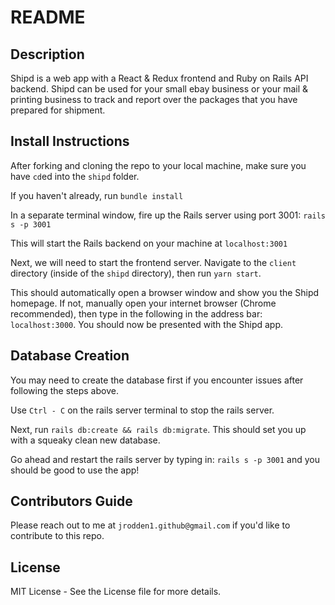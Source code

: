 # README

## Description
Shipd is a web app with a React & Redux frontend and Ruby on Rails API backend.  Shipd can be used for your small ebay business or your mail & printing business to track and report over the packages that you have prepared for shipment.

## Install Instructions
After forking and cloning the repo to your local machine, make sure you have `cd`ed into the `shipd` folder.

If you haven't already, run `bundle install`

In a separate terminal window, fire up the Rails server using port 3001:
`rails s -p 3001`

This will start the Rails backend on your machine at `localhost:3001`

Next, we will need to start the frontend server.  Navigate to the `client` directory (inside of the `shipd` directory), then run `yarn start`.

This should automatically open a browser window and show you the Shipd homepage.  If not, manually open your internet browser (Chrome recommended), then type in the following in the address bar:  `localhost:3000`.  You should now be presented with the Shipd app.

## Database Creation
You may need to create the database first if you encounter issues after following the steps above.  

Use `Ctrl - C` on the rails server terminal to stop the rails server.  

Next, run `rails db:create && rails db:migrate`.  This should set you up with a squeaky clean new database.  

Go ahead and restart the rails server by typing in: `rails s -p 3001` and you should be good to use the app!

## Contributors Guide
Please reach out to me at `jrodden1.github@gmail.com` if you'd like to contribute to this repo. 

## License
MIT License - See the License file for more details. 